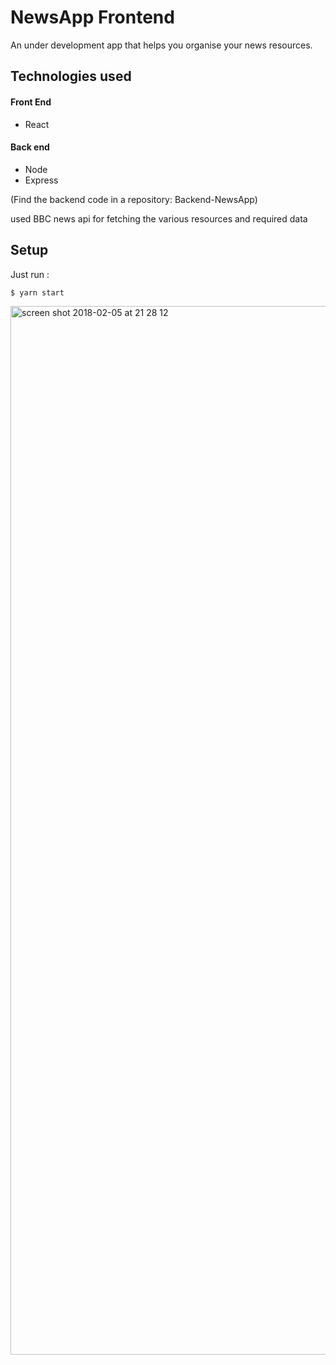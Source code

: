 # NewsApp Frontend

An under development app that helps you organise your news resources.

## Technologies used

#### Front End
- React

#### Back end
- Node
- Express

(Find the backend code in a repository: Backend-NewsApp)

used BBC news api for fetching the various resources and required data

## Setup

Just run :
```
$ yarn start

```


<img width="1678" alt="screen shot 2018-02-05 at 21 28 12" src="https://user-images.githubusercontent.com/13749603/35830205-52aaf95c-0abd-11e8-8c9f-a1eebba83620.png">




